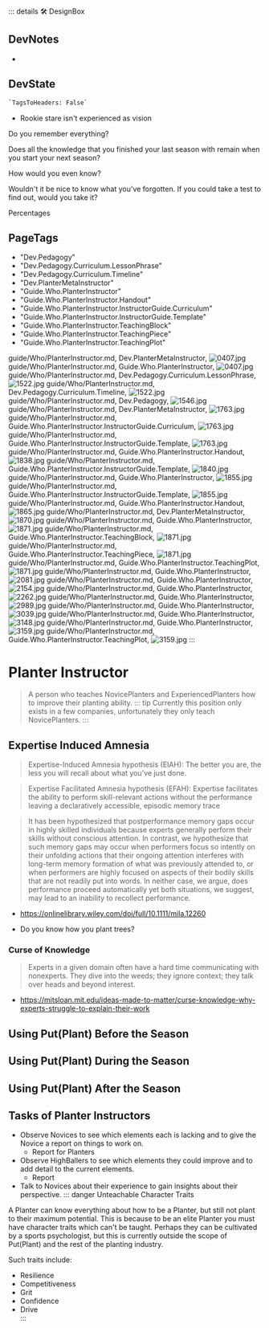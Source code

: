 ::: details 🛠 <dev>DesignBox</dev>

## DevNotes

-

## DevState

```py
`TagsToHeaders: False`
```

- Rookie stare isn't experienced as vision

Do you remember everything?

Does all the knowledge that you finished your last season with remain when you start your next season?

How would you even know?

Wouldn't it be nice to know what you've forgotten. If you could take a test to find out, would you take it?

Percentages
<h2>PageTags</h2>

- "Dev.Pedagogy"
- "Dev.Pedagogy.Curriculum.LessonPhrase"
- "Dev.Pedagogy.Curriculum.Timeline"
- "Dev.PlanterMetaInstructor"
- "Guide.Who.PlanterInstructor"
- "Guide.Who.PlanterInstructor.Handout"
- "Guide.Who.PlanterInstructor.InstructorGuide.Curriculum"
- "Guide.Who.PlanterInstructor.InstructorGuide.Template"
- "Guide.Who.PlanterInstructor.TeachingBlock"
- "Guide.Who.PlanterInstructor.TeachingPiece"
- "Guide.Who.PlanterInstructor.TeachingPlot"

guide/Who/PlanterInstructor.md, <dev>Dev.PlanterMetaInstructor</dev>, ![0407.jpg](/PaperPhoto/0407.jpg)
guide/Who/PlanterInstructor.md, <dev>Guide.Who.PlanterInstructor</dev>, ![0407.jpg](/PaperPhoto/0407.jpg)
guide/Who/PlanterInstructor.md, <dev>Dev.Pedagogy.Curriculum.LessonPhrase</dev>, ![1522.jpg](/PaperPhoto/1522.jpg)
guide/Who/PlanterInstructor.md, <dev>Dev.Pedagogy.Curriculum.Timeline</dev>, ![1522.jpg](/PaperPhoto/1522.jpg)
guide/Who/PlanterInstructor.md, <dev>Dev.Pedagogy</dev>, ![1546.jpg](/PaperPhoto/1546.jpg)
guide/Who/PlanterInstructor.md, <dev>Dev.PlanterMetaInstructor</dev>, ![1763.jpg](/PaperPhoto/1763.jpg)
guide/Who/PlanterInstructor.md, <dev>Guide.Who.PlanterInstructor.InstructorGuide.Curriculum</dev>, ![1763.jpg](/PaperPhoto/1763.jpg)
guide/Who/PlanterInstructor.md, <dev>Guide.Who.PlanterInstructor.InstructorGuide.Template</dev>, ![1763.jpg](/PaperPhoto/1763.jpg)
guide/Who/PlanterInstructor.md, <dev>Guide.Who.PlanterInstructor.Handout</dev>, ![1838.jpg](/PaperPhoto/1838.jpg)
guide/Who/PlanterInstructor.md, <dev>Guide.Who.PlanterInstructor.InstructorGuide.Template</dev>, ![1840.jpg](/PaperPhoto/1840.jpg)
guide/Who/PlanterInstructor.md, <dev>Guide.Who.PlanterInstructor</dev>, ![1855.jpg](/PaperPhoto/1855.jpg)
guide/Who/PlanterInstructor.md, <dev>Guide.Who.PlanterInstructor.InstructorGuide.Template</dev>, ![1855.jpg](/PaperPhoto/1855.jpg)
guide/Who/PlanterInstructor.md, <dev>Guide.Who.PlanterInstructor.Handout</dev>, ![1865.jpg](/PaperPhoto/1865.jpg)
guide/Who/PlanterInstructor.md, <dev>Dev.PlanterMetaInstructor</dev>, ![1870.jpg](/PaperPhoto/1870.jpg)
guide/Who/PlanterInstructor.md, <dev>Guide.Who.PlanterInstructor</dev>, ![1871.jpg](/PaperPhoto/1871.jpg)
guide/Who/PlanterInstructor.md, <dev>Guide.Who.PlanterInstructor.TeachingBlock</dev>, ![1871.jpg](/PaperPhoto/1871.jpg)
guide/Who/PlanterInstructor.md, <dev>Guide.Who.PlanterInstructor.TeachingPiece</dev>, ![1871.jpg](/PaperPhoto/1871.jpg)
guide/Who/PlanterInstructor.md, <dev>Guide.Who.PlanterInstructor.TeachingPlot</dev>, ![1871.jpg](/PaperPhoto/1871.jpg)
guide/Who/PlanterInstructor.md, <dev>Guide.Who.PlanterInstructor</dev>, ![2081.jpg](/PaperPhoto/2081.jpg)
guide/Who/PlanterInstructor.md, <dev>Guide.Who.PlanterInstructor</dev>, ![2154.jpg](/PaperPhoto/2154.jpg)
guide/Who/PlanterInstructor.md, <dev>Guide.Who.PlanterInstructor</dev>, ![2262.jpg](/PaperPhoto/2262.jpg)
guide/Who/PlanterInstructor.md, <dev>Guide.Who.PlanterInstructor</dev>, ![2989.jpg](/PaperPhoto/2989.jpg)
guide/Who/PlanterInstructor.md, <dev>Guide.Who.PlanterInstructor</dev>, ![3039.jpg](/PaperPhoto/3039.jpg)
guide/Who/PlanterInstructor.md, <dev>Guide.Who.PlanterInstructor</dev>, ![3148.jpg](/PaperPhoto/3148.jpg)
guide/Who/PlanterInstructor.md, <dev>Guide.Who.PlanterInstructor</dev>, ![3159.jpg](/PaperPhoto/3159.jpg)
guide/Who/PlanterInstructor.md, <dev>Guide.Who.PlanterInstructor.TeachingPlot</dev>, ![3159.jpg](/PaperPhoto/3159.jpg)
:::

# Planter Instructor

> A person who teaches NovicePlanters and ExperiencedPlanters how to improve their planting ability.
::: tip Currently this position only exists in a few companies, unfortunately they only teach NovicePlanters.
:::

## Expertise Induced Amnesia
>
> Expertise-Induced Amnesia hypothesis (EIAH): The better you are, the less you will recall about what you've just done.

> Expertise Facilitated Amnesia hypothesis (EFAH): Expertise facilitates the ability to perform skill-relevant actions without the performance leaving a declaratively accessible, episodic memory trace

> It has been hypothesized that postperformance memory gaps occur in highly skilled individuals because experts generally perform their skills without conscious attention. In contrast, we hypothesize that such memory gaps may occur when performers focus so intently on their unfolding actions that their ongoing attention interferes with long-term memory formation of what was previously attended to, or when performers are highly focused on aspects of their bodily skills that are not readily put into words. In neither case, we argue, does performance proceed automatically yet both situations, we suggest, may lead to an inability to recollect performance.

- <https://onlinelibrary.wiley.com/doi/full/10.1111/mila.12260>

- Do you know how you plant trees?

### Curse of Knowledge

> Experts in a given domain often have a hard time communicating with nonexperts. They dive into the weeds; they ignore context; they talk over heads and beyond interest.

- <https://mitsloan.mit.edu/ideas-made-to-matter/curse-knowledge-why-experts-struggle-to-explain-their-work>

## Using Put(Plant) Before the Season

## Using Put(Plant) During the Season

## Using Put(Plant) After the Season

## Tasks of Planter Instructors

- Observe Novices to see which elements each is lacking and to give the Novice a report on things to work on.
    - Report for Planters
- Observe HighBallers to see which elements they could improve and to add detail to the current elements.
    - Report
- Talk to Novices about their experience to gain insights about their perspective.
::: danger Unteachable Character Traits

A Planter can know everything about how to be a Planter, but still not plant to their maximum potential. This is because to be an elite Planter you must have character traits which can't be taught. Perhaps they can be cultivated by a sports psychologist, but this is currently outside the scope of Put(Plant) and the rest of the planting industry.  

Such traits include:

- Resilience
- Competitiveness
- Grit
- Confidence
- Drive  
:::
